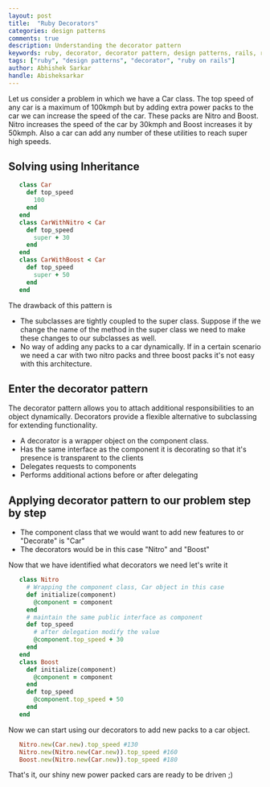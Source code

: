 ```yaml
---
layout: post
title:  "Ruby Decorators"
categories: design patterns
comments: true
description: Understanding the decorator pattern
keywords: ruby, decorator, decorator pattern, design patterns, rails, ruby on rails
tags: ["ruby", "design patterns", "decorator", "ruby on rails"]
author: Abhishek Sarkar
handle: Abisheksarkar
---
```


Let us consider a problem in which we have a Car class. 
The top speed of any car is a maximum of 100kmph but by adding extra power packs to the car we can increase the speed of the car. 
These packs are Nitro and Boost. Nitro increases the speed of the car by 30kmph and Boost increases it by 50kmph. 
Also a car can add any number of these utilities to reach super high speeds.

## Solving using Inheritance
```ruby
   class Car
     def top_speed
       100
     end
   end
   class CarWithNitro < Car
     def top_speed
       super + 30
     end
   end
   class CarWithBoost < Car
     def top_speed
       super + 50
     end
   end
```
The drawback of this pattern is
*  The subclasses are tightly coupled to the super class. Suppose if the we change the name of the method in the super class we need to make these changes to our subclasses as well.
*  No way of adding any packs to a car dynamically. If in a certain scenario we need a car with two nitro packs and three boost packs it's not easy with this architecture.

## Enter the decorator pattern

The decorator pattern allows you to attach additional responsibilities to an object dynamically. Decorators provide a flexible alternative to subclassing for extending functionality.

*  A decorator is a wrapper object on the component class.
*  Has the same interface as the component it is decorating so that it's presence is transparent to the clients
*  Delegates requests to components
*  Performs additional actions before or after delegating
   
## Applying decorator pattern to our problem step by step
*  The component class that we would want to add new features to or "Decorate" is "Car"
*  The decorators would be in this case "Nitro" and "Boost"

Now that we have identified what decorators we need let's write it

```ruby
   class Nitro
     # Wrapping the component class, Car object in this case
     def initialize(component)
       @component = component
     end
     # maintain the same public interface as component
     def top_speed
       # after delegation modify the value
       @component.top_speed + 30
     end
   end
   class Boost
     def initialize(component)
       @component = component
     end
     def top_speed
       @component.top_speed + 50
     end
   end
```
Now we can start using our decorators to add new packs to a car object.

```ruby
   Nitro.new(Car.new).top_speed #130
   Nitro.new(Nitro.new(Car.new)).top_speed #160
   Boost.new(Nitro.new(Car.new)).top_speed #180
```

That's it, our shiny new power packed cars are ready to be driven ;)


 

